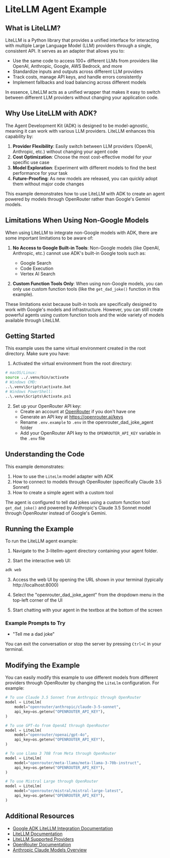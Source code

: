 # LiteLLM Agent Example

## What is LiteLLM?

LiteLLM is a Python library that provides a unified interface for interacting with multiple Large Language Model (LLM) providers through a single, consistent API. It serves as an adapter that allows you to:

- Use the same code to access 100+ different LLMs from providers like OpenAI, Anthropic, Google, AWS Bedrock, and more
- Standardize inputs and outputs across different LLM providers
- Track costs, manage API keys, and handle errors consistently
- Implement fallbacks and load balancing across different models

In essence, LiteLLM acts as a unified wrapper that makes it easy to switch between different LLM providers without changing your application code.

## Why Use LiteLLM with ADK?

The Agent Development Kit (ADK) is designed to be model-agnostic, meaning it can work with various LLM providers. LiteLLM enhances this capability by:

1. **Provider Flexibility**: Easily switch between LLM providers (OpenAI, Anthropic, etc.) without changing your agent code
2. **Cost Optimization**: Choose the most cost-effective model for your specific use case
3. **Model Exploration**: Experiment with different models to find the best performance for your task
4. **Future-Proofing**: As new models are released, you can quickly adopt them without major code changes

This example demonstrates how to use LiteLLM with ADK to create an agent powered by models through OpenRouter rather than Google's Gemini models.

## Limitations When Using Non-Google Models

When using LiteLLM to integrate non-Google models with ADK, there are some important limitations to be aware of:

1. **No Access to Google Built-in Tools**: Non-Google models (like OpenAI, Anthropic, etc.) cannot use ADK's built-in Google tools such as:

   - Google Search
   - Code Execution
   - Vertex AI Search

2. **Custom Function Tools Only**: When using non-Google models, you can only use custom function tools (like the `get_dad_joke()` function in this example).

These limitations exist because built-in tools are specifically designed to work with Google's models and infrastructure. However, you can still create powerful agents using custom function tools and the wide variety of models available through LiteLLM.

## Getting Started

This example uses the same virtual environment created in the root directory. Make sure you have:

1. Activated the virtual environment from the root directory:

```bash
# macOS/Linux:
source ../.venv/bin/activate
# Windows CMD:
..\.venv\Scripts\activate.bat
# Windows PowerShell:
..\.venv\Scripts\Activate.ps1
```

2. Set up your OpenRouter API key:
   - Create an account at [OpenRouter](https://openrouter.ai/) if you don't have one
   - Generate an API key at https://openrouter.ai/keys
   - Rename `.env.example` to `.env` in the openrouter_dad_joke_agent folder
   - Add your OpenRouter API key to the `OPENROUTER_API_KEY` variable in the `.env` file

## Understanding the Code

This example demonstrates:

1. How to use the `LiteLlm` model adapter with ADK
2. How to connect to models through OpenRouter (specifically Claude 3.5 Sonnet)
3. How to create a simple agent with a custom tool

The agent is configured to tell dad jokes using a custom function tool `get_dad_joke()` and powered by Anthropic's Claude 3.5 Sonnet model through OpenRouter instead of Google's Gemini.

## Running the Example

To run the LiteLLM agent example:

1. Navigate to the 3-litellm-agent directory containing your agent folder.

2. Start the interactive web UI:

```bash
adk web
```

3. Access the web UI by opening the URL shown in your terminal (typically http://localhost:8000)

4. Select the "openrouter_dad_joke_agent" from the dropdown menu in the top-left corner of the UI

5. Start chatting with your agent in the textbox at the bottom of the screen

### Example Prompts to Try

- "Tell me a dad joke"

You can exit the conversation or stop the server by pressing `Ctrl+C` in your terminal.

## Modifying the Example

You can easily modify this example to use different models from different providers through OpenRouter by changing the `LiteLlm` configuration. For example:

```python
# To use Claude 3.5 Sonnet from Anthropic through OpenRouter
model = LiteLlm(
    model="openrouter/anthropic/claude-3-5-sonnet",
    api_key=os.getenv("OPENROUTER_API_KEY"),
)

# To use GPT-4o from OpenAI through OpenRouter
model = LiteLlm(
    model="openrouter/openai/gpt-4o",
    api_key=os.getenv("OPENROUTER_API_KEY"),
)

# To use Llama 3 70B from Meta through OpenRouter
model = LiteLlm(
    model="openrouter/meta-llama/meta-llama-3-70b-instruct",
    api_key=os.getenv("OPENROUTER_API_KEY"),
)

# To use Mistral Large through OpenRouter
model = LiteLlm(
    model="openrouter/mistral/mistral-large-latest",
    api_key=os.getenv("OPENROUTER_API_KEY"),
)
```

## Additional Resources

- [Google ADK LiteLLM Integration Documentation](https://google.github.io/adk-docs/tutorials/agent-team/#step-2-going-multi-model-with-litellm-optional)
- [LiteLLM Documentation](https://docs.litellm.ai/docs/)
- [LiteLLM Supported Providers](https://docs.litellm.ai/docs/providers)
- [OpenRouter Documentation](https://openrouter.ai/docs)
- [Anthropic Claude Models Overview](https://docs.anthropic.com/en/docs/about-claude/models/all-models)
